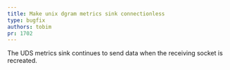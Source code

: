 ```yaml
---
title: Make unix dgram metrics sink connectionless
type: bugfix
authors: tobim
pr: 1702
---
```


The UDS metrics sink continues to send data when the receiving socket is
recreated.
